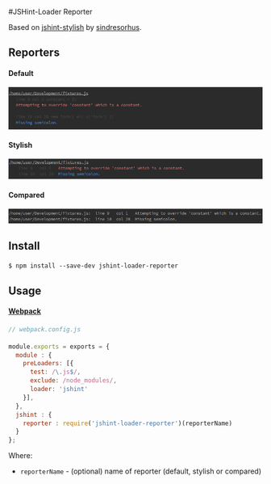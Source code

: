 #JSHint-Loader Reporter 

Based on [jshint-stylish](https://github.com/sindresorhus/jshint-stylish) by [sindresorhus](https://github.com/sindresorhus). 
 
## Reporters

#### Default
![default reporter](docs/default.png)

#### Stylish
![stylish reporter](docs/stylish.png)

#### Compared
![compared reporter](docs/compared.png)

## Install
`$ npm install --save-dev jshint-loader-reporter`

## Usage

#### [Webpack](https://webpack.github.io/)

```js
// webpack.config.js 

module.exports = exports = {
  module : {
    preLoaders: [{
      test: /\.js$/,
      exclude: /node_modules/,
      loader: 'jshint'
    }],
  },
  jshint : {
    reporter : require('jshint-loader-reporter')(reporterName)
  }
};
``` 
Where:
  * `reporterName` - (optional) name of reporter (default, stylish or compared)